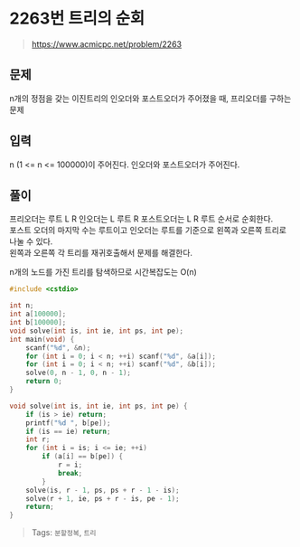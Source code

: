 # 2263번 트리의 순회
>https://www.acmicpc.net/problem/2263

## 문제
n개의 정점을 갖는 이진트리의 인오더와 포스트오더가 주어졌을 때, 프리오더를 구하는 문제

## 입력
n (1 <= n <= 100000)이 주어진다. 인오더와 포스트오더가 주어진다.

## 풀이
프리오더는 루트 L R 인오더는 L 루트 R 포스트오더는 L R 루트 순서로 순회한다.  
포스트 오더의 마지막 수는 루트이고 인오더는 루트를 기준으로 왼쪽과 오른쪽 트리로 나눌 수 있다.  
왼쪽과 오른쪽 각 트리를 재귀호출해서 문제를 해결한다.

n개의 노드를 가진 트리를 탐색하므로 시간복잡도는 O(n)

```cpp
#include <cstdio>

int n;
int a[100000];
int b[100000];
void solve(int is, int ie, int ps, int pe);
int main(void) {
    scanf("%d", &n);
    for (int i = 0; i < n; ++i) scanf("%d", &a[i]);
    for (int i = 0; i < n; ++i) scanf("%d", &b[i]);
    solve(0, n - 1, 0, n - 1);
    return 0;
}

void solve(int is, int ie, int ps, int pe) {
    if (is > ie) return;
    printf("%d ", b[pe]);
    if (is == ie) return;
    int r;
    for (int i = is; i <= ie; ++i)
        if (a[i] == b[pe]) {
            r = i;
            break;
        }
    solve(is, r - 1, ps, ps + r - 1 - is);
    solve(r + 1, ie, ps + r - is, pe - 1);
    return;
}
```

>Tags: `분할정복`, `트리`